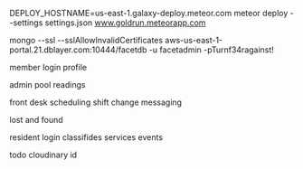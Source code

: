 DEPLOY_HOSTNAME=us-east-1.galaxy-deploy.meteor.com meteor deploy --settings settings.json www.goldrun.meteorapp.com


mongo --ssl --sslAllowInvalidCertificates aws-us-east-1-portal.21.dblayer.com:10444/facetdb -u facetadmin -pTurnf34ragainst!

member login
profile

admin
    pool readings
    
    
front desk
    scheduling
    shift change
    messaging
    
lost and found


resident
    login
    classifides
    services
    events
    
todo
    cloudinary id
    